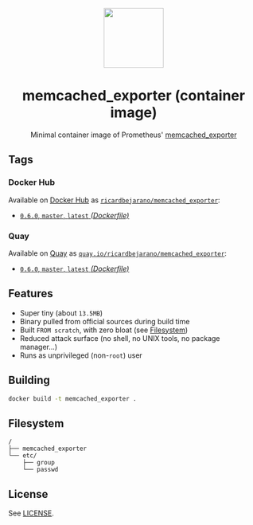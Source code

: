 <p align="center"><img src="https://emojipedia-us.s3.dualstack.us-west-1.amazonaws.com/thumbs/320/apple/198/fire-extinguisher_1f9ef.png" width="120px"></p>
<h1 align="center">memcached_exporter (container image)</h1>
<p align="center">Minimal container image of Prometheus' <a href="https://github.com/prometheus/memcached_exporter">memcached_exporter</a></p>


## Tags

### Docker Hub

Available on [Docker Hub](https://hub.docker.com) as [`ricardbejarano/memcached_exporter`](https://hub.docker.com/r/ricardbejarano/memcached_exporter):

- [`0.6.0`, `master`, `latest` *(Dockerfile)*](https://github.com/ricardbejarano/memcached_exporter/blob/master/Dockerfile)

### Quay

Available on [Quay](https://quay.io) as [`quay.io/ricardbejarano/memcached_exporter`](https://quay.io/repository/ricardbejarano/memcached_exporter):

- [`0.6.0`, `master`, `latest` *(Dockerfile)*](https://github.com/ricardbejarano/memcached_exporter/blob/master/Dockerfile)


## Features

* Super tiny (about `13.5MB`)
* Binary pulled from official sources during build time
* Built `FROM scratch`, with zero bloat (see [Filesystem](#filesystem))
* Reduced attack surface (no shell, no UNIX tools, no package manager...)
* Runs as unprivileged (non-`root`) user


## Building

```bash
docker build -t memcached_exporter .
```


## Filesystem

```
/
├── memcached_exporter
└── etc/
    ├── group
    └── passwd
```


## License

See [LICENSE](https://github.com/ricardbejarano/memcached_exporter/blob/master/LICENSE).
